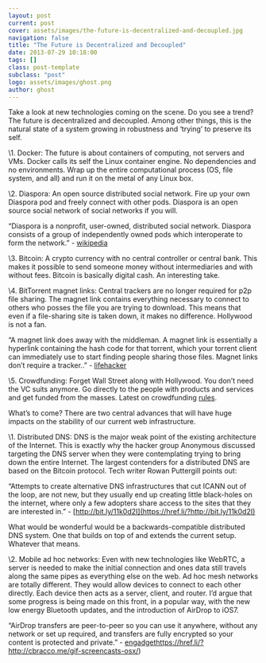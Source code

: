 ```yaml
---
layout: post
current: post
cover: assets/images/the-future-is-decentralized-and-decoupled.jpg
navigation: false
title: "The Future is Decentralized and Decoupled"
date: 2013-07-29 10:18:00
tags: []
class: post-template
subclass: "post"
logo: assets/images/ghost.png
author: ghost
---
```


Take a look at new technologies coming on the scene. Do you see a trend? The future is decentralized and decoupled. Among other things, this is the natural state of a system growing in robustness and ‘trying’ to preserve its self.

\1. Docker: The future is about containers of computing, not servers and VMs. Docker calls its self the Linux container engine. No dependencies and no environments. Wrap up the entire computational process (OS, file system, and all) and run it on the metal of any Linux box.

\2. Diaspora: An open source distributed social network. Fire up your own Diaspora pod and freely connect with other pods. Diaspora is an open source social network of social networks if you will.

“Diaspora is a nonprofit, user-owned, distributed social network. Diaspora consists of a group of independently owned pods which interoperate to form the network.” - [wikipedia](<https://href.li/?http://en.wikipedia.org/wiki/Diaspora_(social_network)>)

\3. Bitcoin: A crypto currency with no central controller or central bank. This makes it possible to send someone money without intermediaries and with without fees. Bitcoin is basically digital cash. An interesting take.

\4. BitTorrent magnet links: Central trackers are no longer required for p2p file sharing. The magnet link contains everything necessary to connect to others who posses the file you are trying to download. This means that even if a file-sharing site is taken down, it makes no difference. Hollywood is not a fan.

“A magnet link does away with the middleman. A magnet link is essentially a hyperlink containing the hash code for that torrent, which your torrent client can immediately use to start finding people sharing those files. Magnet links don’t require a tracker..” - [lifehacker](https://href.li/?http://lifehacker.com/5875899/what-are-magnet-links-and-how-do-i-use-them-to-download-torrents)

\5. Crowdfunding: Forget Wall Street along with Hollywood. You don’t need the VC suits anymore. Go directly to the people with products and services and get funded from the masses. Latest on crowdfunding [rules](https://href.li/?http://www.wintechblog.com/2013/07/new-rules-impacting-crowdfunding/).

What’s to come? There are two central advances that will have huge impacts on the stability of our current web infrastructure.

\1. Distributed DNS: DNS is the major weak point of the existing architecture of the Internet. This is exactly why the hacker group Anonymous discussed targeting the DNS server when they were contemplating trying to bring down the entire Internet. The largest contenders for a distributed DNS are based on the Bitcoin protocol. Tech writer Rowan Puttergill points out:

“Attempts to create alternative DNS infrastructures that cut ICANN out of the loop, are not new, but they usually end up creating little black-holes on the internet, where only a few adopters share access to the sites that they are interested in.” - [http://bit.ly/11k0d2I](https://href.li/?http://bit.ly/11k0d2I)

What would be wonderful would be a backwards-compatible distributed DNS system. One that builds on top of and extends the current setup. Whatever that means.

\2. Mobile ad hoc networks: Even with new technologies like WebRTC, a server is needed to make the initial connection and ones data still travels along the same pipes as everything else on the web. Ad hoc mesh networks are totally different. They would allow devices to connect to each other directly. Each device then acts as a server, client, and router. I’d argue that some progress is being made on this front, in a popular way, with the new low energy Bluetooth updates, and the introduction of AirDrop to iOS7.

“AirDrop transfers are peer-to-peer so you can use it anywhere, without any network or set up required, and transfers are fully encrypted so your content is protected and private.” - [engadget](https://href.li/?http://www.engadget.com/2013/06/10/airdrop-debuts-on-ios-7/)https://href.li/?http://cbracco.me/gif-screencasts-osx/)
